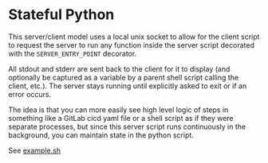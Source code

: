 # Stateful Python

This server/client model uses a local unix socket to allow for the client script to request the server to run any function inside the server script decorated with the `SERVER_ENTRY_POINT` decorator.

All stdout and stderr are sent back to the client for it to display (and optionally be captured as a variable by a parent shell script calling the client, etc.).
The server stays running until explicitly asked to exit or if an error occurs.

The idea is that you can more easily see high level logic of steps in something like a GitLab cicd yaml file or a shell script
as if they were separate processes, but since this server script runs continuously in the background, you can maintain state in the python script.

See [example.sh](./example.sh)
